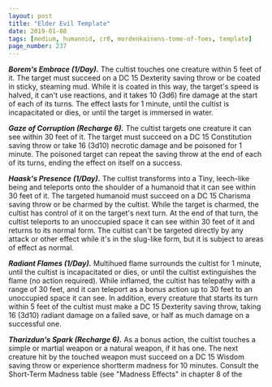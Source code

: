 ```yaml
---
layout: post
title: "Elder Evil Template"
date: 2019-01-08
tags: [medium, humanoid, cr0, mordenkainens-tome-of-foes, template]
page_number: 237
---
```



***Borem's Embrace (1/Day).*** The cultist touches one creature within 5 feet of it. The target must succeed on a DC 15 Dexterity saving throw or be coated in sticky, steaming mud. While it is coated in this way, the target's speed is halved, it can't use reactions, and it takes 10 (3d6) fire damage at the start of each of its turns. The effect lasts for 1 minute, until the cultist is incapacitated or dies, or until the target is immersed in water.

***Gaze of Corruption (Recharge 6).*** The cultist targets one creature it can see within 30 feet of it. The target must succeed on a DC 15 Constitution saving throw or take 16 (3d10) necrotic damage and be poisoned for 1 minute. The poisoned target can repeat the saving throw at the end of each of its turns, ending the effect on itself on a success.

***Haask's Presence (1/Day).*** The cultist transforms into a Tiny, leech-like being and teleports onto the shoulder of a humanoid that it can see within 30 feet of it. The targeted humanoid must succeed on a DC 15 Charisma saving throw or be charmed by the cultist. While the target is charmed, the cultist has control of it on the target's next turn. At the end of that turn, the cultist teleports to an unoccupied space it can see within 30 feet of it and returns to its normal form. The cultist can't be targeted directly by any attack or other effect while it's in the slug-like form, but it is subject to areas of effect as normal.

***Radiant Flames (1/Day).*** Multihued flame surrounds the cultist for 1 minute, until the cultist is incapacitated or dies, or until the cultist extinguishes the flame (no action required). While inflamed, the cultist has telepathy with a range of 30 feet, and it can teleport as a bonus action up to 30 feet to an unoccupied space it can see. In addition, every creature that starts its turn within 5 feet of the cultist must make a DC 15 Dexterity saving throw, taking 16 (3d10) radiant damage on a failed save, or half as much damage on a successful one.

***Tharizdun's Spark (Recharge 6).*** As a bonus action, the cultist touches a simple or martial weapon or a natural weapon, if it has one. The next creature hit by the touched weapon must succeed on a DC 15 Wisdom saving throw or experience shortterm madness for 10 minutes. Consult the Short-Term Madness table (see "Madness Effects" in chapter 8 of the 